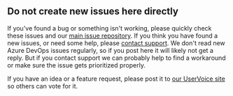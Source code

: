 ## Do not create new issues here directly

If you've found a bug or something isn't working, please quickly check these issues and 
our [main issue repository](https://github.com/OctopusDeploy/Issues). If you think you have found a new issues, or need some help, 
please [contact support](http://octopusdeploy.com/support). We don't read new Azure DevOps issues regularly, so if you post here it will likely not get a reply. But if you contact support we can probably help to find a workaround or make sure the issue gets prioritized properly. 



If you have an idea or a feature request, please post it to [our UserVoice site](http://octopusdeploy.uservoice.com) so others can vote for it. 

